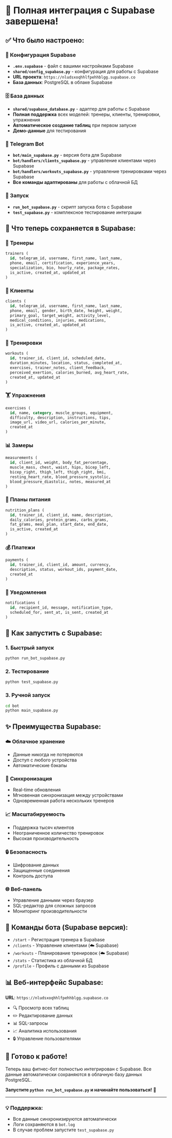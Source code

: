 # 🚀 Полная интеграция с Supabase завершена!

## ✅ Что было настроено:

### 🔧 Конфигурация Supabase
- **`.env.supabase`** - файл с вашими настройками Supabase
- **`shared/config_supabase.py`** - конфигурация для работы с Supabase
- **URL проекта**: `https://nludsxoqhhlfpehhblgg.supabase.co`
- **База данных**: PostgreSQL в облаке Supabase

### 🗄️ База данных
- **`shared/supabase_database.py`** - адаптер для работы с Supabase
- **Полная поддержка** всех моделей: тренеры, клиенты, тренировки, упражнения
- **Автоматическое создание таблиц** при первом запуске
- **Демо-данные** для тестирования

### 🤖 Telegram Bot
- **`bot/main_supabase.py`** - версия бота для Supabase
- **`bot/handlers/clients_supabase.py`** - управление клиентами через Supabase
- **`bot/handlers/workouts_supabase.py`** - управление тренировками через Supabase
- **Все команды адаптированы** для работы с облачной БД

### 🚀 Запуск
- **`run_bot_supabase.py`** - скрипт запуска бота с Supabase
- **`test_supabase.py`** - комплексное тестирование интеграции

## 🎯 Что теперь сохраняется в Supabase:

### 👤 **Тренеры**
```sql
trainers (
  id, telegram_id, username, first_name, last_name,
  phone, email, certification, experience_years,
  specialization, bio, hourly_rate, package_rates,
  is_active, created_at, updated_at
)
```

### 👥 **Клиенты**  
```sql
clients (
  id, telegram_id, username, first_name, last_name,
  phone, email, gender, birth_date, height, weight,
  primary_goal, target_weight, activity_level,
  medical_conditions, injuries, medications,
  is_active, created_at, updated_at
)
```

### 💪 **Тренировки**
```sql
workouts (
  id, trainer_id, client_id, scheduled_date,
  duration_minutes, location, status, completed_at,
  exercises, trainer_notes, client_feedback,
  perceived_exertion, calories_burned, avg_heart_rate,
  created_at, updated_at
)
```

### 🏋️ **Упражнения**
```sql
exercises (
  id, name, category, muscle_groups, equipment,
  difficulty, description, instructions, tips,
  image_url, video_url, calories_per_minute,
  created_at
)
```

### 📊 **Замеры**
```sql
measurements (
  id, client_id, weight, body_fat_percentage,
  muscle_mass, chest, waist, hips, bicep_left,
  bicep_right, thigh_left, thigh_right, bmi,
  resting_heart_rate, blood_pressure_systolic,
  blood_pressure_diastolic, notes, measured_at
)
```

### 🍎 **Планы питания**
```sql
nutrition_plans (
  id, trainer_id, client_id, name, description,
  daily_calories, protein_grams, carbs_grams,
  fat_grams, meal_plan, start_date, end_date,
  is_active, created_at
)
```

### 💰 **Платежи**
```sql
payments (
  id, trainer_id, client_id, amount, currency,
  description, status, workout_ids, payment_date,
  created_at
)
```

### 🔔 **Уведомления**
```sql
notifications (
  id, recipient_id, message, notification_type,
  scheduled_for, sent_at, is_sent, created_at
)
```

## 🚀 Как запустить с Supabase:

### 1. **Быстрый запуск**
```bash
python run_bot_supabase.py
```

### 2. **Тестирование**
```bash
python test_supabase.py
```

### 3. **Ручной запуск**
```bash
cd bot
python main_supabase.py
```

## ✨ Преимущества Supabase:

### ☁️ **Облачное хранение**
- Данные никогда не потеряются
- Доступ с любого устройства
- Автоматические бэкапы

### 🔄 **Синхронизация**
- Real-time обновления
- Мгновенная синхронизация между устройствами
- Одновременная работа нескольких тренеров

### 📈 **Масштабируемость**
- Поддержка тысяч клиентов
- Неограниченное количество тренировок
- Высокая производительность

### 🔒 **Безопасность**
- Шифрование данных
- Защищенные соединения
- Контроль доступа

### 🌐 **Веб-панель**
- Управление данными через браузер
- SQL-редактор для сложных запросов
- Мониторинг производительности

## 🎯 Команды бота (Supabase версия):

- `/start` - Регистрация тренера в Supabase
- `/clients` - Управление клиентами (☁️ Supabase)
- `/workouts` - Планирование тренировок (☁️ Supabase)
- `/stats` - Статистика из облачной БД
- `/profile` - Профиль с данными из Supabase

## 📊 Веб-интерфейс Supabase:

**URL**: `https://nludsxoqhhlfpehhblgg.supabase.co`
- 🔍 Просмотр всех таблиц
- ✏️ Редактирование данных
- 📊 SQL-запросы
- 📈 Аналитика использования
- 🔒 Управление пользователями

## 🎉 Готово к работе!

Теперь ваш фитнес-бот полностью интегрирован с Supabase. Все данные автоматически сохраняются в облачную базу данных PostgreSQL.

**Запустите `python run_bot_supabase.py` и начинайте пользоваться!** 🚀

---

### 💡 Поддержка:
- Все данные синхронизируются автоматически
- Логи сохраняются в `bot.log`
- В случае проблем запустите `test_supabase.py`

